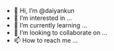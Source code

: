 - 👋 Hi, I’m @daiyankun
- 👀 I’m interested in ...
- 🌱 I’m currently learning ...
- 💞️ I’m looking to collaborate on ...
- 📫 How to reach me ...

<!---
daiyankun/daiyankun is a ✨ special ✨ repository because its `README.md` (this file) appears on your GitHub profile.
You can click the Preview link to take a look at your changes.
--->
